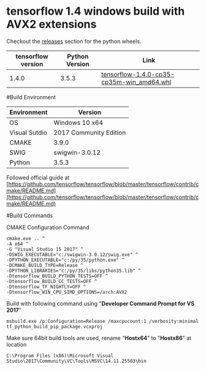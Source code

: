 
# tensorflow 1.4 windows build with AVX2 extensions

Checkout the [releases](https://github.com/faisalthaheem/tensorflow-windows/releases) section for the python wheels.

tensorflow version|Python Version|Link
-------|----|-----------
1.4.0|3.5.3| [tensorflow-1.4.0-cp35-cp35m-win_amd64.whl](https://github.com/faisalthaheem/tensorflow-windows/releases/download/1.4/tensorflow-1.4.0-cp35-cp35m-win_amd64.whl)

#Build Environment

Environment|Version
-------|----
OS|Windows 10 x64
Visual Sutdio|2017 Community Edition
CMAKE|3.9.0
SWIG|swigwin-3.0.12
Python|3.5.3

Followed official guide at 
[https://github.com/tensorflow/tensorflow/blob/master/tensorflow/contrib/cmake/README.md](https://github.com/tensorflow/tensorflow/blob/master/tensorflow/contrib/cmake/README.md)

#Build Commands

CMAKE Configuration Command

    cmake.exe .. ^
    -A x64 ^
    -G "Visual Studio 15 2017" ^
    -DSWIG_EXECUTABLE="c:/swigwin-3.0.12/swig.exe" ^
    -DPYTHON_EXECUTABLE="c:/py/35/python.exe" ^
    -DCMAKE_BUILD_TYPE=Release ^
    -DPYTHON_LIBRARIES="c:/py/35/libs/python35.lib" ^
    -Dtensorflow_BUILD_PYTHON_TESTS=OFF ^
    -Dtensorflow_BUILD_CC_TESTS=OFF ^
    -Dtensorflow_TF_NIGHTLY=OFF ^
    -Dtensorflow_WIN_CPU_SIMD_OPTIONS=/arch:AVX2

Build with following command using "**Developer Command Prompt for VS 2017**"

    msbuild.exe /p:Configuration=Release /maxcpucount:1 /verbosity:minimal tf_python_build_pip_package.vcxproj

Make sure 64bit build tools are used, rename "**Hostx64**" to "**Hostx86**" at location

    C:\Program Files (x86)\Microsoft Visual Studio\2017\Community\VC\Tools\MSVC\14.11.25503\bin
